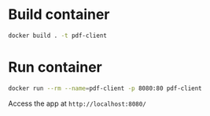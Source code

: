 # Build container
```bash
docker build . -t pdf-client
```

# Run container
```bash
docker run --rm --name=pdf-client -p 8080:80 pdf-client
```
Access the app at `http://localhost:8080/`

